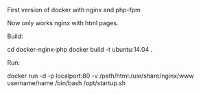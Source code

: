 First version of docker with nginx and php-fpm

Now only works nginx with html pages.

Build:

cd docker-nginx-php
docker build -t ubuntu:14.04 .

Run:

docker run -d -p localport:80 -v /path/html:/usr/share/nginx/www username/name /bin/bash /opt/startup.sh
